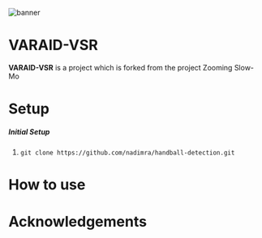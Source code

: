 ![banner](https://user-images.githubusercontent.com/36157933/180853192-bb67c9e8-86c4-4f86-a090-74d9ec6b6156.png)

# VARAID-VSR
**VARAID-VSR** is a project which is forked from the project Zooming Slow-Mo 

# Setup
##### Initial Setup
1. `git clone https://github.com/nadimra/handball-detection.git` 

# How to use

# Acknowledgements


